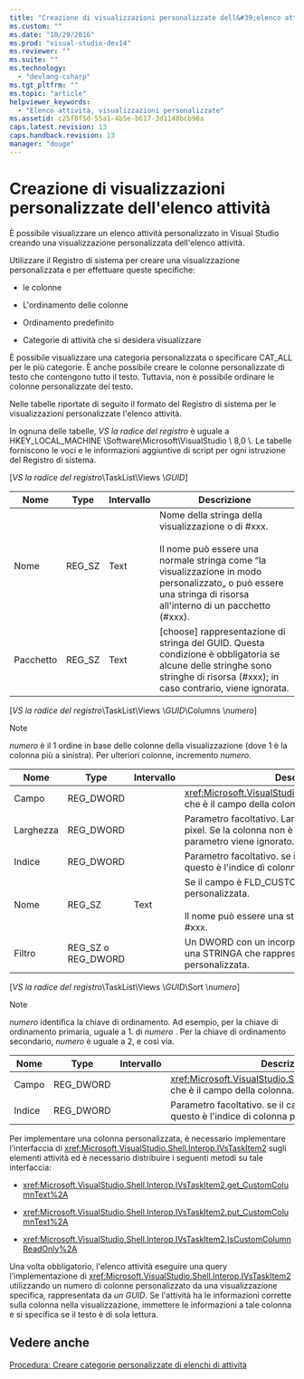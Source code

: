 ```yaml
---
title: "Creazione di visualizzazioni personalizzate dell&#39;elenco attivit&#224; | Microsoft Docs"
ms.custom: ""
ms.date: "10/29/2016"
ms.prod: "visual-studio-dev14"
ms.reviewer: ""
ms.suite: ""
ms.technology: 
  - "devlang-csharp"
ms.tgt_pltfrm: ""
ms.topic: "article"
helpviewer_keywords: 
  - "Elenco attività, visualizzazioni personalizzate"
ms.assetid: c25f8f5d-55a1-4b5e-b617-3d1140bcb98a
caps.latest.revision: 13
caps.handback.revision: 13
manager: "douge"
---
```

# Creazione di visualizzazioni personalizzate dell&#39;elenco attivit&#224;
È possibile visualizzare un elenco attività personalizzato in Visual Studio creando una visualizzazione personalizzata dell'elenco attività.  
  
 Utilizzare il Registro di sistema per creare una visualizzazione personalizzata e per effettuare queste specifiche:  
  
-   le colonne  
  
-   L'ordinamento delle colonne  
  
-   Ordinamento predefinito  
  
-   Categorie di attività che si desidera visualizzare  
  
 È possibile visualizzare una categoria personalizzata o specificare CAT\_ALL per le più categorie.  È anche possibile creare le colonne personalizzate di testo che contengono tutto il testo.  Tuttavia, non è possibile ordinare le colonne personalizzate del testo.  
  
 Nelle tabelle riportate di seguito il formato del Registro di sistema per le visualizzazioni personalizzate l'elenco attività.  
  
 In ognuna delle tabelle, *VS la radice del registro* è uguale a HKEY\_LOCAL\_MACHINE \\Software\\Microsoft\\VisualStudio \\ 8,0 \\.  Le tabelle forniscono le voci e le informazioni aggiuntive di script per ogni istruzione del Registro di sistema.  
  
 \[*VS la radice del registro*\\TaskList\\Views \\*GUID*\]  
  
|Nome|Type|Intervallo|Descrizione|  
|----------|----------|----------------|-----------------|  
|Nome|REG\_SZ|Text|Nome della stringa della visualizzazione o di \#xxx.<br /><br /> Il nome può essere una normale stringa come “la visualizzazione in modo personalizzato„ o può essere una stringa di risorsa all'interno di un pacchetto \(\#xxx\).|  
|Pacchetto|REG\_SZ|Text|\[choose\] rappresentazione di stringa del GUID.  Questa condizione è obbligatoria se alcune delle stringhe sono stringhe di risorsa \(\#xxx\); in caso contrario, viene ignorata.|  
  
 \[*VS la radice del registro*\\TaskList\\Views \\*GUID*\\Columns \\*numero*\]  
  
> [!NOTE]
>  *numero* è il 1 ordine in base delle colonne della visualizzazione \(dove 1 è la colonna più a sinistra\).  Per ulteriori colonne, incremento *numero*.  
  
|Nome|Type|Intervallo|Descrizione|  
|----------|----------|----------------|-----------------|  
|Campo|REG\_DWORD||<xref:Microsoft.VisualStudio.Shell.Interop.VSTASKFIELD> che è il campo della colonna.|  
|Larghezza|REG\_DWORD||Parametro facoltativo.  Larghezza della colonna in pixel.  Se la colonna non è importante, questo parametro viene ignorato.|  
|Indice|REG\_DWORD||Parametro facoltativo.  se il campo è FLD\_CUSTOM, questo è l'indice di colonna personalizzato.|  
|Nome|REG\_SZ|Text|Se il campo è FLD\_CUSTOM, è il nome della colonna personalizzata.<br /><br /> Il nome può essere una stringa di risorsa in formato di \#xxx.|  
|Filtro|REG\_SZ o REG\_DWORD||Un DWORD con un incorporato VSTASKCATEGORY o una STRINGA che rappresenta il GUID di una categoria personalizzata.|  
  
 \[*VS la radice del registro*\\TaskList\\Views \\*GUID*\\Sort \\*numero*\]  
  
> [!NOTE]
>  *numero* identifica la chiave di ordinamento.  Ad esempio, per la chiave di ordinamento primaria, uguale a 1. di *numero* .  Per la chiave di ordinamento secondario, *numero* è uguale a 2, e così via.  
  
|Nome|Type|Intervallo|Descrizione|  
|----------|----------|----------------|-----------------|  
|Campo|REG\_DWORD||<xref:Microsoft.VisualStudio.Shell.Interop.VSTASKFIELD> che è il campo della colonna.|  
|Indice|REG\_DWORD||Parametro facoltativo.  se il campo è FLD\_CUSTOM, questo è l'indice di colonna personalizzato.|  
  
 Per implementare una colonna personalizzata, è necessario implementare l'interfaccia di <xref:Microsoft.VisualStudio.Shell.Interop.IVsTaskItem2> sugli elementi attività ed è necessario distribuire i seguenti metodi su tale interfaccia:  
  
-   <xref:Microsoft.VisualStudio.Shell.Interop.IVsTaskItem2.get_CustomColumnText%2A>  
  
-   <xref:Microsoft.VisualStudio.Shell.Interop.IVsTaskItem2.put_CustomColumnText%2A>  
  
-   <xref:Microsoft.VisualStudio.Shell.Interop.IVsTaskItem2.IsCustomColumnReadOnly%2A>  
  
 Una volta obbligatorio, l'elenco attività eseguire una query l'implementazione di <xref:Microsoft.VisualStudio.Shell.Interop.IVsTaskItem2> utilizzando un numero di colonne personalizzato da una visualizzazione specifica, rappresentata da *un GUID*.  Se l'attività ha le informazioni corrette sulla colonna nella visualizzazione, immettere le informazioni a tale colonna e si specifica se il testo è di sola lettura.  
  
## Vedere anche  
 [Procedura: Creare categorie personalizzate di elenchi di attività](../misc/how-to-create-custom-categories-of-task-lists.md)